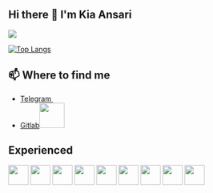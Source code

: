 ## Hi there 👋 I'm Kia Ansari



![](https://komarev.com/ghpvc/?username=amookia&style=flat-square)

[![Top Langs](https://github-readme-stats.vercel.app/api/top-langs/?username=amookia&layout=compact)](https://github.com/anuraghazra/github-readme-stats)

## 📫 Where to find me
*  <a href="https://t.me/Crack">Telegram </a><img src="https://upload.wikimedia.org/wikipedia/commons/8/82/Telegram_logo.svg" width="10">
*  <a href="https://gitlab.com/amookia">Gitlab</a><img src="https://about.gitlab.com/images/press/logo/jpg/gitlab-logo-gray-rgb.jpg" width="50">
## Experienced
<img src="https://simpleicons.org/icons/python.svg" width="40"> <img src="https://simpleicons.org/icons/django.svg" width="40"> <img src="https://simpleicons.org/icons/flask.svg" width="40"> <img src="https://simpleicons.org/icons/docker.svg" width="40"> <img src="https://simpleicons.org/icons/mongodb.svg" width="40"> <img src="https://simpleicons.org/icons/git.svg" width="40"> <img src="https://simpleicons.org/icons/go.svg" width="40"> <img src="https://simpleicons.org/icons/linux.svg" width="40"> <img src="https://simpleicons.org/icons/bootstrap.svg" width="40">
